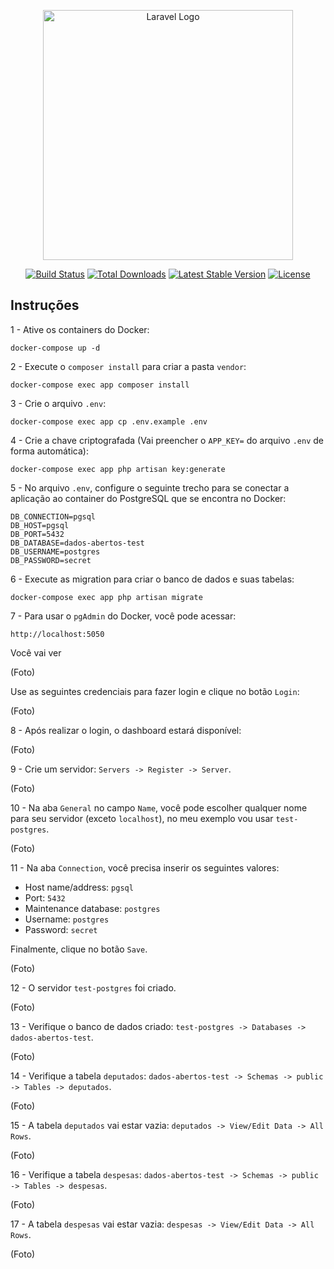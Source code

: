 <p align="center"><a href="https://laravel.com" target="_blank"><img src="https://raw.githubusercontent.com/laravel/art/master/logo-lockup/5%20SVG/2%20CMYK/1%20Full%20Color/laravel-logolockup-cmyk-red.svg" width="400" alt="Laravel Logo"></a></p>

<p align="center">
<a href="https://github.com/laravel/framework/actions"><img src="https://github.com/laravel/framework/workflows/tests/badge.svg" alt="Build Status"></a>
<a href="https://packagist.org/packages/laravel/framework"><img src="https://img.shields.io/packagist/dt/laravel/framework" alt="Total Downloads"></a>
<a href="https://packagist.org/packages/laravel/framework"><img src="https://img.shields.io/packagist/v/laravel/framework" alt="Latest Stable Version"></a>
<a href="https://packagist.org/packages/laravel/framework"><img src="https://img.shields.io/packagist/l/laravel/framework" alt="License"></a>
</p>

## Instruções

1 - Ative os containers do Docker:
```
docker-compose up -d
```

2 - Execute o ```composer install``` para criar a pasta ```vendor```:
```
docker-compose exec app composer install
```

3 - Crie o arquivo ```.env```:
```
docker-compose exec app cp .env.example .env  
```

4 - Crie a chave criptografada (Vai preencher o ```APP_KEY=``` do arquivo ```.env``` de forma automática):
```
docker-compose exec app php artisan key:generate
```

5 - No arquivo ```.env```, configure o seguinte trecho para se conectar a aplicação ao container do PostgreSQL que se encontra no Docker:
```
DB_CONNECTION=pgsql
DB_HOST=pgsql
DB_PORT=5432
DB_DATABASE=dados-abertos-test
DB_USERNAME=postgres
DB_PASSWORD=secret
```

6 - Execute as migration para criar o banco de dados e suas tabelas: 
```
docker-compose exec app php artisan migrate
```

7 - Para usar o ```pgAdmin``` do Docker, você pode acessar:
```
http://localhost:5050
```

Você vai ver

(Foto)

Use as seguintes credenciais para fazer login e clique no botão ```Login```:

(Foto)


8 - Após realizar o login, o dashboard estará disponível:

(Foto)

9 - Crie um servidor: ```Servers -> Register -> Server```.

(Foto)

10 - Na aba ```General``` no campo ```Name```, você pode escolher qualquer nome para seu servidor (exceto ```localhost```), no meu exemplo vou usar ```test-postgres```.

(Foto)

11 - Na aba ```Connection```, você precisa inserir os seguintes valores:
- Host name/address: ```pgsql```
- Port: ```5432```
- Maintenance database: ```postgres```
- Username: ```postgres```
- Password: ```secret```

Finalmente, clique no botão ```Save```.

(Foto)

12 - O servidor ```test-postgres``` foi criado.

(Foto)

13 - Verifique o banco de dados criado: ```test-postgres -> Databases -> dados-abertos-test```.

(Foto)

14 - Verifique a tabela ```deputados```: ```dados-abertos-test -> Schemas -> public -> Tables -> deputados```.

(Foto)

15 - A tabela ```deputados``` vai estar vazia: ```deputados -> View/Edit Data -> All Rows```.

(Foto)

16 - Verifique a tabela ```despesas```: ```dados-abertos-test -> Schemas -> public -> Tables -> despesas```.

(Foto)

17 - A tabela ```despesas``` vai estar vazia: ```despesas -> View/Edit Data -> All Rows```.

(Foto)
